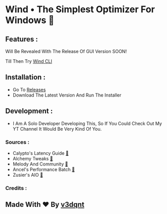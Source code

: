 
# Wind • The Simplest Optimizer For Windows 🌃

## Features :
Will Be Revealed With The Release Of GUI Version SOON!

Till Then Try [Wind CLI](https://github.com/v3dqnt/Wind/releases)

## Installation :
- Go To [Releases](http://github.com/v3dqnt/Wind/releases "releases")
- Download The Latest Version And Run The Installer

## Development :
- I Am A Solo Developer Developing This, So If You Could Check Out My YT Channel It Would Be Very Kind Of You.

### Sources :
- Calypto's Latency Guide [🔗](https://docs.google.com/document/d/1c2-lUJq74wuYK1WrA_bIvgb89dUN0sj8-hO3vqmrau4/edit)
- Alchemy Tweaks [🔗](https://www.youtube.com/@ALCHEMYTWEAKS)
- Melody And Community [🔗](https://discord.com/invite/fzWpQgm)
- Ancel's Performance Batch [🔗](https://github.com/ancel1x/Ancels-Performance-Batch)
- Zusier's AIO [🔗](https://github.com/Zusier/Zusiers-optimization-Batch)

### Credits :
## Made With ❤ By [v3dqnt](http://github.com/v3dqnt "v3dqnt")
